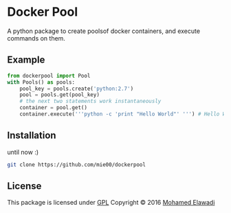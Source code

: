 # Docker Pool

A python package to create poolsof docker containers, and execute commands on them.

## Example

```py
from dockerpool import Pool
with Pools() as pools:
    pool_key = pools.create('python:2.7')
    pool = pools.get(pool_key)
    # the next two statements work instantaneously
    container = pool.get()
    container.execute('''python -c 'print "Hello World"' ''') # Hello World
```

## Installation

until now :)

```bash
git clone https://github.com/mie00/dockerpool
```

## License

This package is licensed under [GPL](LICENSE)
Copyright © 2016 [Mohamed Elawadi](https://github.com/mie00)
